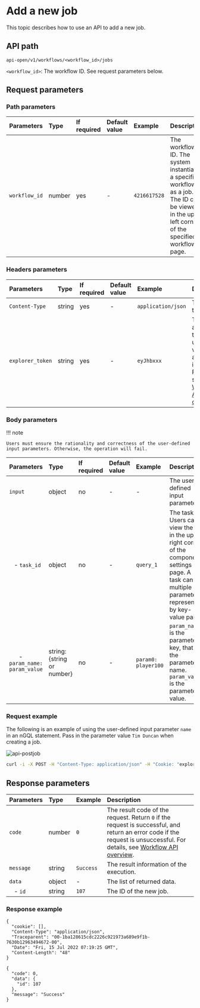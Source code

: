 # Add a new job

This topic describes how to use an API to add a new job.

## API path

`api-open/v1/workflows/<workflow_id>/jobs`

`<workflow_id>`: The workflow ID. See request parameters below.

## Request parameters

### Path parameters

|Parameters|Type|If required|Default value|Example| Description|
|:---|:---|:---|:---|:---|:---|
|`workflow_id`|number|yes|-|`4216617528`| The workflow ID. The system instantiates a specified workflow as a job. The ID can be viewed in the upper left corner of the specified workflow page.|

### Headers parameters

|Parameters|Type|If required|Default value|Example| Description|
|:---|:---|:---|:---|:---|:---|
|`Content-Type`|string|yes|-|`application/json`| The content type.|
|`explorer_token`|string|yes|-|`eyJhbxxx`| The authorization token that is used to verify account information. For details, see [Workflow API overview](workflow-api-overview.md).|

### Body parameters

!!! note

    Users must ensure the rationality and correctness of the user-defined input parameters. Otherwise, the operation will fail.

|Parameters|Type|If required|Default value|Example| Description|
|:---|:---|:---|:---|:---|:---|
|`input`|object|no|-|-| The user-defined input parameters.|
|&nbsp;&nbsp;&nbsp;- `task_id`|object|no|-|`query_1`|The task ID. Users can view the ID in the upper right corner of the component settings page. A task can set multiple parameters represented by key-value pairs. |
|&nbsp;&nbsp;&nbsp;&nbsp;&nbsp;&nbsp;- `param_name: param_value`|string: {string or number}|no|-|`param0: player100`|`param_name` is the parameter key, that is, the parameter name. `param_value` is the parameter value.|

### Request example

The following is an example of using the user-defined input parameter `name` in an nGQL statement. Pass in the parameter value `Tim Duncan` when creating a job.

![api-postjob](https://docs-cdn.nebula-graph.com.cn/figures/api-postjob-220715-en.png)

```bash
curl -i -X POST -H "Content-Type: application/json" -H "Cookie: "explorer_token=eyJhbxxx"" -d '{"input":{"query_1":{"name":"Tim Duncan"}}}' http://192.168.8.145:7002/api-open/v1/workflows/4216617528/jobs
```

## Response parameters

|Parameters|Type|Example|Description|
|:---|:---|:---|:---|
|`code`    | number | `0`       |  The result code of the request. Return `0` if the request is successful, and return an error code if the request is unsuccessful. For details, see [Workflow API overview](workflow-api-overview.md).            |
|`message`   | string | `Success` | The result information of the execution. |
|`data`    | object | -        | The list of returned data. |
|&nbsp;&nbsp;&nbsp;- `id`|string|`107`| The ID of the new job.|

### Response example

```http
{
  "cookie": [],
  "Content-Type": "application/json",
  "Traceparent": "00-1ba128615cdc2226c921973a689e9f1b-7630b12963494672-00",
  "Date": "Fri, 15 Jul 2022 07:19:25 GMT",
  "Content-Length": "48"
}

{
  "code": 0,
  "data": {
    "id": 107
  },
  "message": "Success"
}
```
